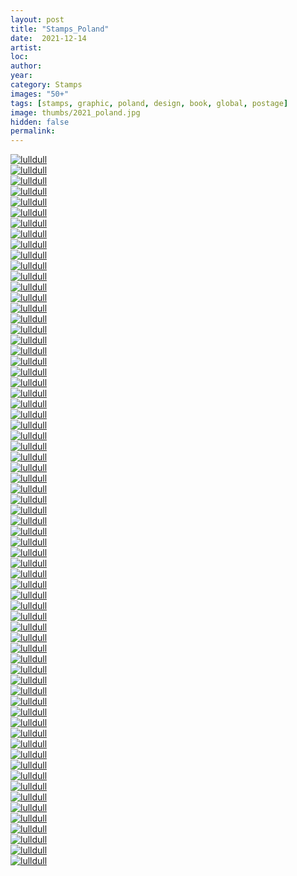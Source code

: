 ```yaml
---
layout: post
title: "Stamps_Poland"
date:  2021-12-14
artist: 
loc: 
author: 
year: 
category: Stamps
images: "50+"
tags: [stamps, graphic, poland, design, book, global, postage]
image: thumbs/2021_poland.jpg
hidden: false
permalink:
---
```






<div class="post_image">
	<a href="{{ site.baseurl }}/images/posts/2021_poland/001.jpg" target="_blank">
	<img src="{{ site.baseurl }}/images/posts/2021_poland/001.jpg" alt="lulldull"></a>
</div>

<div class="post_image">
	<a href="{{ site.baseurl }}/images/posts/2021_poland/002.jpg" target="_blank">
	<img src="{{ site.baseurl }}/images/posts/2021_poland/002.jpg" alt="lulldull"></a>
</div>

<div class="post_image">
	<a href="{{ site.baseurl }}/images/posts/2021_poland/003.jpg" target="_blank">
	<img src="{{ site.baseurl }}/images/posts/2021_poland/003.jpg" alt="lulldull"></a>
</div>

<div class="post_image">
	<a href="{{ site.baseurl }}/images/posts/2021_poland/004.jpg" target="_blank">
	<img src="{{ site.baseurl }}/images/posts/2021_poland/004.jpg" alt="lulldull"></a>
</div>

<div class="post_image">
	<a href="{{ site.baseurl }}/images/posts/2021_poland/005.jpg" target="_blank">
	<img src="{{ site.baseurl }}/images/posts/2021_poland/005.jpg" alt="lulldull"></a>
</div>

<div class="post_image">
	<a href="{{ site.baseurl }}/images/posts/2021_poland/006.jpg" target="_blank">
	<img src="{{ site.baseurl }}/images/posts/2021_poland/006.jpg" alt="lulldull"></a>
</div>

<div class="post_image">
	<a href="{{ site.baseurl }}/images/posts/2021_poland/007.jpg" target="_blank">
	<img src="{{ site.baseurl }}/images/posts/2021_poland/007.jpg" alt="lulldull"></a>
</div>


<div class="post_image">
	<a href="{{ site.baseurl }}/images/posts/2021_poland/008.jpg" target="_blank">
	<img src="{{ site.baseurl }}/images/posts/2021_poland/008.jpg" alt="lulldull"></a>
</div>

<div class="post_image">
	<a href="{{ site.baseurl }}/images/posts/2021_poland/009.jpg" target="_blank">
	<img src="{{ site.baseurl }}/images/posts/2021_poland/009.jpg" alt="lulldull"></a>
</div>

<div class="post_image">
	<a href="{{ site.baseurl }}/images/posts/2021_poland/010.jpg" target="_blank">
	<img src="{{ site.baseurl }}/images/posts/2021_poland/010.jpg" alt="lulldull"></a>
</div>


<div class="post_image">
	<a href="{{ site.baseurl }}/images/posts/2021_poland/011.jpg" target="_blank">
	<img src="{{ site.baseurl }}/images/posts/2021_poland/011.jpg" alt="lulldull"></a>
</div>


<div class="post_image">
	<a href="{{ site.baseurl }}/images/posts/2021_poland/012.jpg" target="_blank">
	<img src="{{ site.baseurl }}/images/posts/2021_poland/012.jpg" alt="lulldull"></a>
</div>


<div class="post_image">
	<a href="{{ site.baseurl }}/images/posts/2021_poland/013.jpg" target="_blank">
	<img src="{{ site.baseurl }}/images/posts/2021_poland/013.jpg" alt="lulldull"></a>
</div>


<div class="post_image">
	<a href="{{ site.baseurl }}/images/posts/2021_poland/014.jpg" target="_blank">
	<img src="{{ site.baseurl }}/images/posts/2021_poland/014.jpg" alt="lulldull"></a>
</div>


<div class="post_image">
	<a href="{{ site.baseurl }}/images/posts/2021_poland/015.jpg" target="_blank">
	<img src="{{ site.baseurl }}/images/posts/2021_poland/015.jpg" alt="lulldull"></a>
</div>

<div class="post_image">
	<a href="{{ site.baseurl }}/images/posts/2021_poland/016.jpg" target="_blank">
	<img src="{{ site.baseurl }}/images/posts/2021_poland/016.jpg" alt="lulldull"></a>
</div>

<div class="post_image">
	<a href="{{ site.baseurl }}/images/posts/2021_poland/017.jpg" target="_blank">
	<img src="{{ site.baseurl }}/images/posts/2021_poland/017.jpg" alt="lulldull"></a>
</div>

<div class="post_image">
	<a href="{{ site.baseurl }}/images/posts/2021_poland/018.jpg" target="_blank">
	<img src="{{ site.baseurl }}/images/posts/2021_poland/018.jpg" alt="lulldull"></a>
</div>

<div class="post_image">
	<a href="{{ site.baseurl }}/images/posts/2021_poland/019.jpg" target="_blank">
	<img src="{{ site.baseurl }}/images/posts/2021_poland/019.jpg" alt="lulldull"></a>
</div>

<div class="post_image">
	<a href="{{ site.baseurl }}/images/posts/2021_poland/020.jpg" target="_blank">
	<img src="{{ site.baseurl }}/images/posts/2021_poland/020.jpg" alt="lulldull"></a>
</div>

<div class="post_image">
	<a href="{{ site.baseurl }}/images/posts/2021_poland/021.jpg" target="_blank">
	<img src="{{ site.baseurl }}/images/posts/2021_poland/021.jpg" alt="lulldull"></a>
</div>

<div class="post_image">
	<a href="{{ site.baseurl }}/images/posts/2021_poland/022.jpg" target="_blank">
	<img src="{{ site.baseurl }}/images/posts/2021_poland/022.jpg" alt="lulldull"></a>
</div>

<div class="post_image">
	<a href="{{ site.baseurl }}/images/posts/2021_poland/023.jpg" target="_blank">
	<img src="{{ site.baseurl }}/images/posts/2021_poland/023.jpg" alt="lulldull"></a>
</div>

<div class="post_image">
	<a href="{{ site.baseurl }}/images/posts/2021_poland/024.jpg" target="_blank">
	<img src="{{ site.baseurl }}/images/posts/2021_poland/024.jpg" alt="lulldull"></a>
</div>

<div class="post_image">
	<a href="{{ site.baseurl }}/images/posts/2021_poland/025.jpg" target="_blank">
	<img src="{{ site.baseurl }}/images/posts/2021_poland/025.jpg" alt="lulldull"></a>
</div>

<div class="post_image">
	<a href="{{ site.baseurl }}/images/posts/2021_poland/026.jpg" target="_blank">
	<img src="{{ site.baseurl }}/images/posts/2021_poland/026.jpg" alt="lulldull"></a>
</div>

<div class="post_image">
	<a href="{{ site.baseurl }}/images/posts/2021_poland/027.jpg" target="_blank">
	<img src="{{ site.baseurl }}/images/posts/2021_poland/027.jpg" alt="lulldull"></a>
</div>

<div class="post_image">
	<a href="{{ site.baseurl }}/images/posts/2021_poland/028.jpg" target="_blank">
	<img src="{{ site.baseurl }}/images/posts/2021_poland/028.jpg" alt="lulldull"></a>
</div>

<div class="post_image">
	<a href="{{ site.baseurl }}/images/posts/2021_poland/029.jpg" target="_blank">
	<img src="{{ site.baseurl }}/images/posts/2021_poland/029.jpg" alt="lulldull"></a>
</div>

<div class="post_image">
	<a href="{{ site.baseurl }}/images/posts/2021_poland/030.jpg" target="_blank">
	<img src="{{ site.baseurl }}/images/posts/2021_poland/030.jpg" alt="lulldull"></a>
</div>

<div class="post_image">
	<a href="{{ site.baseurl }}/images/posts/2021_poland/031.jpg" target="_blank">
	<img src="{{ site.baseurl }}/images/posts/2021_poland/031.jpg" alt="lulldull"></a>
</div>

<div class="post_image">
	<a href="{{ site.baseurl }}/images/posts/2021_poland/032.jpg" target="_blank">
	<img src="{{ site.baseurl }}/images/posts/2021_poland/032.jpg" alt="lulldull"></a>
</div>

<div class="post_image">
	<a href="{{ site.baseurl }}/images/posts/2021_poland/033.jpg" target="_blank">
	<img src="{{ site.baseurl }}/images/posts/2021_poland/033.jpg" alt="lulldull"></a>
</div>

<div class="post_image">
	<a href="{{ site.baseurl }}/images/posts/2021_poland/034.jpg" target="_blank">
	<img src="{{ site.baseurl }}/images/posts/2021_poland/034.jpg" alt="lulldull"></a>
</div>

<div class="post_image">
	<a href="{{ site.baseurl }}/images/posts/2021_poland/035.jpg" target="_blank">
	<img src="{{ site.baseurl }}/images/posts/2021_poland/035.jpg" alt="lulldull"></a>
</div>

<div class="post_image">
	<a href="{{ site.baseurl }}/images/posts/2021_poland/036.jpg" target="_blank">
	<img src="{{ site.baseurl }}/images/posts/2021_poland/036.jpg" alt="lulldull"></a>
</div>

<div class="post_image">
	<a href="{{ site.baseurl }}/images/posts/2021_poland/037.jpg" target="_blank">
	<img src="{{ site.baseurl }}/images/posts/2021_poland/037.jpg" alt="lulldull"></a>
</div>

<div class="post_image">
	<a href="{{ site.baseurl }}/images/posts/2021_poland/038.jpg" target="_blank">
	<img src="{{ site.baseurl }}/images/posts/2021_poland/038.jpg" alt="lulldull"></a>
</div>

<div class="post_image">
	<a href="{{ site.baseurl }}/images/posts/2021_poland/039.jpg" target="_blank">
	<img src="{{ site.baseurl }}/images/posts/2021_poland/039.jpg" alt="lulldull"></a>
</div>

<div class="post_image">
	<a href="{{ site.baseurl }}/images/posts/2021_poland/040.jpg" target="_blank">
	<img src="{{ site.baseurl }}/images/posts/2021_poland/040.jpg" alt="lulldull"></a>
</div>

<div class="post_image">
	<a href="{{ site.baseurl }}/images/posts/2021_poland/041.jpg" target="_blank">
	<img src="{{ site.baseurl }}/images/posts/2021_poland/041.jpg" alt="lulldull"></a>
</div>

<div class="post_image">
	<a href="{{ site.baseurl }}/images/posts/2021_poland/042.jpg" target="_blank">
	<img src="{{ site.baseurl }}/images/posts/2021_poland/042.jpg" alt="lulldull"></a>
</div>

<div class="post_image">
	<a href="{{ site.baseurl }}/images/posts/2021_poland/043.jpg" target="_blank">
	<img src="{{ site.baseurl }}/images/posts/2021_poland/043.jpg" alt="lulldull"></a>
</div>

<div class="post_image">
	<a href="{{ site.baseurl }}/images/posts/2021_poland/044.jpg" target="_blank">
	<img src="{{ site.baseurl }}/images/posts/2021_poland/044.jpg" alt="lulldull"></a>
</div>

<div class="post_image">
	<a href="{{ site.baseurl }}/images/posts/2021_poland/045.jpg" target="_blank">
	<img src="{{ site.baseurl }}/images/posts/2021_poland/045.jpg" alt="lulldull"></a>
</div>

<div class="post_image">
	<a href="{{ site.baseurl }}/images/posts/2021_poland/046.jpg" target="_blank">
	<img src="{{ site.baseurl }}/images/posts/2021_poland/046.jpg" alt="lulldull"></a>
</div>

<div class="post_image">
	<a href="{{ site.baseurl }}/images/posts/2021_poland/047.jpg" target="_blank">
	<img src="{{ site.baseurl }}/images/posts/2021_poland/047.jpg" alt="lulldull"></a>
</div>

<div class="post_image">
	<a href="{{ site.baseurl }}/images/posts/2021_poland/048.jpg" target="_blank">
	<img src="{{ site.baseurl }}/images/posts/2021_poland/048.jpg" alt="lulldull"></a>
</div>

<div class="post_image">
	<a href="{{ site.baseurl }}/images/posts/2021_poland/049.jpg" target="_blank">
	<img src="{{ site.baseurl }}/images/posts/2021_poland/049.jpg" alt="lulldull"></a>
</div>

<div class="post_image">
	<a href="{{ site.baseurl }}/images/posts/2021_poland/050.jpg" target="_blank">
	<img src="{{ site.baseurl }}/images/posts/2021_poland/050.jpg" alt="lulldull"></a>
</div>

<div class="post_image">
	<a href="{{ site.baseurl }}/images/posts/2021_poland/051.jpg" target="_blank">
	<img src="{{ site.baseurl }}/images/posts/2021_poland/051.jpg" alt="lulldull"></a>
</div>

<div class="post_image">
	<a href="{{ site.baseurl }}/images/posts/2021_poland/052.jpg" target="_blank">
	<img src="{{ site.baseurl }}/images/posts/2021_poland/052.jpg" alt="lulldull"></a>
</div>

<div class="post_image">
	<a href="{{ site.baseurl }}/images/posts/2021_poland/053.jpg" target="_blank">
	<img src="{{ site.baseurl }}/images/posts/2021_poland/053.jpg" alt="lulldull"></a>
</div>

<div class="post_image">
	<a href="{{ site.baseurl }}/images/posts/2021_poland/054.jpg" target="_blank">
	<img src="{{ site.baseurl }}/images/posts/2021_poland/054.jpg" alt="lulldull"></a>
</div>

<div class="post_image">
	<a href="{{ site.baseurl }}/images/posts/2021_poland/055.jpg" target="_blank">
	<img src="{{ site.baseurl }}/images/posts/2021_poland/055.jpg" alt="lulldull"></a>
</div>

<div class="post_image">
	<a href="{{ site.baseurl }}/images/posts/2021_poland/056.jpg" target="_blank">
	<img src="{{ site.baseurl }}/images/posts/2021_poland/056.jpg" alt="lulldull"></a>
</div>

<div class="post_image">
	<a href="{{ site.baseurl }}/images/posts/2021_poland/057.jpg" target="_blank">
	<img src="{{ site.baseurl }}/images/posts/2021_poland/057.jpg" alt="lulldull"></a>
</div>

<div class="post_image">
	<a href="{{ site.baseurl }}/images/posts/2021_poland/058.jpg" target="_blank">
	<img src="{{ site.baseurl }}/images/posts/2021_poland/058.jpg" alt="lulldull"></a>
</div>

<div class="post_image">
	<a href="{{ site.baseurl }}/images/posts/2021_poland/059.jpg" target="_blank">
	<img src="{{ site.baseurl }}/images/posts/2021_poland/059.jpg" alt="lulldull"></a>
</div>

<div class="post_image">
	<a href="{{ site.baseurl }}/images/posts/2021_poland/060.jpg" target="_blank">
	<img src="{{ site.baseurl }}/images/posts/2021_poland/060.jpg" alt="lulldull"></a>
</div>

<div class="post_image">
	<a href="{{ site.baseurl }}/images/posts/2021_poland/061.jpg" target="_blank">
	<img src="{{ site.baseurl }}/images/posts/2021_poland/061.jpg" alt="lulldull"></a>
</div>

<div class="post_image">
	<a href="{{ site.baseurl }}/images/posts/2021_poland/062.jpg" target="_blank">
	<img src="{{ site.baseurl }}/images/posts/2021_poland/062.jpg" alt="lulldull"></a>
</div>

<div class="post_image">
	<a href="{{ site.baseurl }}/images/posts/2021_poland/063.jpg" target="_blank">
	<img src="{{ site.baseurl }}/images/posts/2021_poland/063.jpg" alt="lulldull"></a>
</div>

<div class="post_image">
	<a href="{{ site.baseurl }}/images/posts/2021_poland/064.jpg" target="_blank">
	<img src="{{ site.baseurl }}/images/posts/2021_poland/064.jpg" alt="lulldull"></a>
</div>

<div class="post_image">
	<a href="{{ site.baseurl }}/images/posts/2021_poland/065.jpg" target="_blank">
	<img src="{{ site.baseurl }}/images/posts/2021_poland/065.jpg" alt="lulldull"></a>
</div>

<div class="post_image">
	<a href="{{ site.baseurl }}/images/posts/2021_poland/066.jpg" target="_blank">
	<img src="{{ site.baseurl }}/images/posts/2021_poland/066.jpg" alt="lulldull"></a>
</div>

<div class="post_image">
	<a href="{{ site.baseurl }}/images/posts/2021_poland/067.jpg" target="_blank">
	<img src="{{ site.baseurl }}/images/posts/2021_poland/067.jpg" alt="lulldull"></a>
</div>